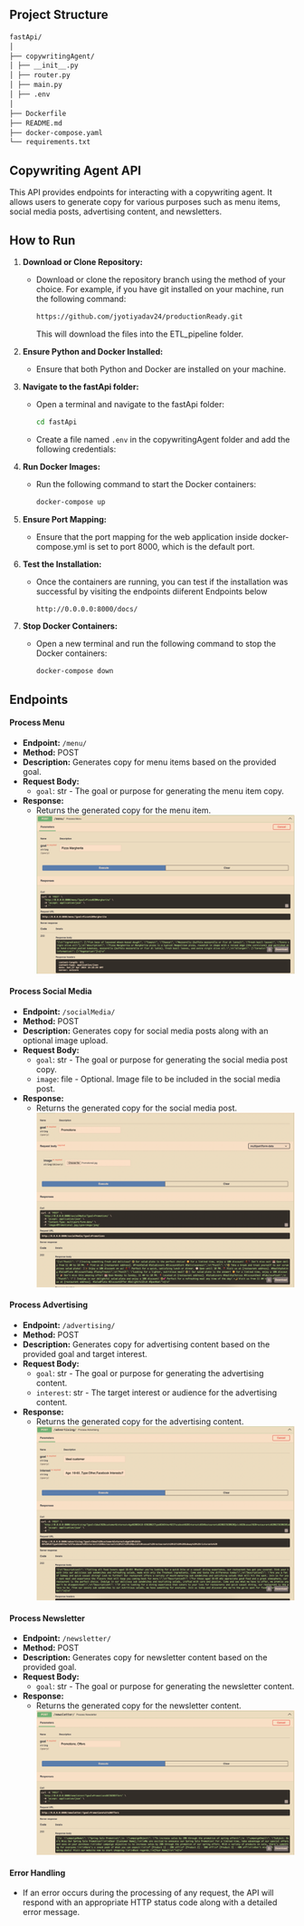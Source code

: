 ## **Project Structure**

``` bash
fastApi/
│
├── copywritingAgent/
│ ├── __init__.py
│ ├── router.py
│ ├── main.py
│ ├── .env
│
├── Dockerfile
├── README.md
├── docker-compose.yaml
└── requirements.txt
```


## Copywriting Agent API

This API provides endpoints for interacting with a copywriting agent. It allows users to generate copy for various purposes such as menu items, social media posts, advertising content, and newsletters.


## **How to Run**

1. **Download or Clone Repository:**
   - Download or clone the repository branch using the method of your choice. For example, if you have git installed on your machine, run the following command:
     ```bash
     https://github.com/jyotiyadav24/productionReady.git
     ```
     This will download the files into the ETL_pipeline folder.

2. **Ensure Python and Docker Installed:**
   - Ensure that both Python and Docker are installed on your machine.

3. **Navigate to the fastApi folder:**
   - Open a terminal and navigate to the fastApi folder:
     ```bash
     cd fastApi
     ```
   - Create a file named `.env` in the copywritingAgent folder and add the following credentials:
     
4. **Run Docker Images:**
   - Run the following command to start the Docker containers:
     ```bash
     docker-compose up
     ```
6. **Ensure Port Mapping:**
   - Ensure that the port mapping for the web application inside docker-compose.yml is set to port 8000, which is the default port.

7. **Test the Installation:**
   - Once the containers are running, you can test if the installation was successful by visiting the endpoints diiferent Endpoints below
     ```bash
     http://0.0.0.0:8000/docs/
     ```
8. **Stop Docker Containers:**
   - Open a new terminal and run the following command to stop the Docker containers:
     ```bash
     docker-compose down
     ```


## Endpoints
#### Process Menu
- **Endpoint:** `/menu/`
- **Method:** POST
- **Description:** Generates copy for menu items based on the provided goal.
- **Request Body:**
  - `goal`: str - The goal or purpose for generating the menu item copy.
- **Response:**
  - Returns the generated copy for the menu item.
 ![Alt text](<images/menu.png>)
    

#### Process Social Media
- **Endpoint:** `/socialMedia/`
- **Method:** POST
- **Description:** Generates copy for social media posts along with an optional image upload.
- **Request Body:**
  - `goal`: str - The goal or purpose for generating the social media post copy.
  - `image`: file - Optional. Image file to be included in the social media post.
- **Response:**
  - Returns the generated copy for the social media post.
 ![Alt text](<images/social.png>)


#### Process Advertising
- **Endpoint:** `/advertising/`
- **Method:** POST
- **Description:** Generates copy for advertising content based on the provided goal and target interest.
- **Request Body:**
  - `goal`: str - The goal or purpose for generating the advertising content.
  - `interest`: str - The target interest or audience for the advertising content.
- **Response:**
  - Returns the generated copy for the advertising content.
 ![Alt text](<images/advertising.png>)


#### Process Newsletter
- **Endpoint:** `/newsletter/`
- **Method:** POST
- **Description:** Generates copy for newsletter content based on the provided goal.
- **Request Body:**
  - `goal`: str - The goal or purpose for generating the newsletter content.
- **Response:**
  - Returns the generated copy for the newsletter content.
 ![Alt text](<images/newsletter.png>)


#### Error Handling
- If an error occurs during the processing of any request, the API will respond with an appropriate HTTP status code along with a detailed error message.
